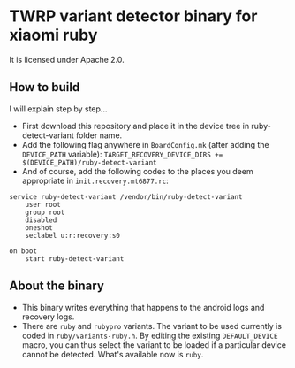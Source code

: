 # TWRP variant detector binary for xiaomi ruby
It is licensed under Apache 2.0.

## How to build
I will explain step by step...

 - First download this repository and place it in the device tree in ruby-detect-variant folder name.
 - Add the following flag anywhere in `BoardConfig.mk` (after adding the `DEVICE_PATH` variable): `TARGET_RECOVERY_DEVICE_DIRS += $(DEVICE_PATH)/ruby-detect-variant`
 - And of course, add the following codes to the places you deem appropriate in `init.recovery.mt6877.rc`:

```
service ruby-detect-variant /vendor/bin/ruby-detect-variant
    user root
    group root
    disabled
    oneshot
    seclabel u:r:recovery:s0

on boot
    start ruby-detect-variant
```

## About the binary

 - This binary writes everything that happens to the android logs and recovery logs.
 - There are `ruby` and `rubypro` variants. The variant to be used currently is coded in `ruby/variants-ruby.h`. By editing the existing `DEFAULT_DEVICE` macro, you can thus select the variant to be loaded if a particular device cannot be detected. What's available now is `ruby`.

